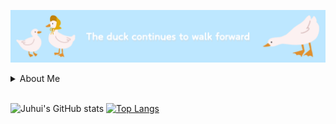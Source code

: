 ![Duck Walking](duck.png "A duck walking")

<details>
  <summary>About Me</summary>
  <a href="https://blog.naver.com/eggzuxi99" target="_blank"><img src="https://img.shields.io/badge/Blog-03C75A?style=flat&logo=naver&logoColor=ffffff"/></a>
  <img src="https://img.shields.io/badge/eggzuxi99@gmail.com-EA4335?style=flat&logo=gmail&logoColor=ffffff"/>
</details>
<br />

![Juhui's GitHub stats](https://github-readme-stats.vercel.app/api?username=eggzuxi&show_icons=true&theme=vue&count_private=true)
[![Top Langs](https://github-readme-stats.vercel.app/api/top-langs/?username=eggzuxi&hide_progress=true)](https://github.com/anuraghazra/github-readme-stats)


<!--
**eggzuxi/eggzuxi** is a ✨ _special_ ✨ repository because its `README.md` (this file) appears on your GitHub profile.

Here are some ideas to get you started:

- 🔭 I’m currently working on ...
- 🌱 I’m currently learning ...
- 👯 I’m looking to collaborate on ...
- 🤔 I’m looking for help with ...
- 💬 Ask me about ...
- 📫 How to reach me: ...
- 😄 Pronouns: ...
- ⚡ Fun fact: ...
-->
